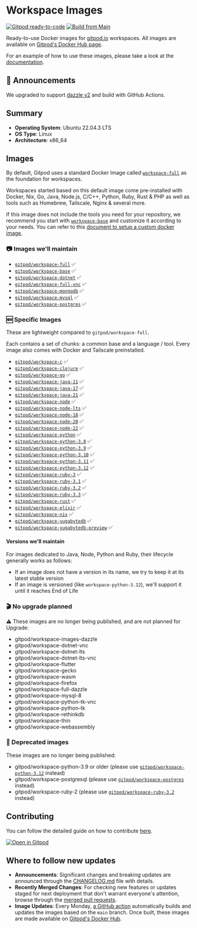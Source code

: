 # Workspace Images

[![Gitpod ready-to-code](https://img.shields.io/badge/Gitpod-ready--to--code-908a85?logo=gitpod)](https://gitpod.io/#https://github.com/gitpod-io/workspace-images)
[![Build from Main](https://github.com/gitpod-io/workspace-images/actions/workflows/push-main.yml/badge.svg)](https://github.com/gitpod-io/workspace-images/actions/workflows/push-main.yml)

Ready-to-use Docker images for [gitpod.io](https://www.gitpod.io) workspaces.
All images are available on [Gitpod's Docker Hub page](https://hub.docker.com/u/gitpod).

For an example of how to use these images, please take a look at the [documentation](https://www.gitpod.io/docs/configure/workspaces/workspace-image#configure-a-public-docker-image).

## 📢 Announcements

We upgraded to support [dazzle v2](https://github.com/gitpod-io/dazzle) and build with GitHub Actions.

## Summary

- **Operating System**: Ubuntu 22.04.3 LTS
- **OS Type**: Linux
- **Architecture**: x86_64

## Images

By default, Gitpod uses a standard Docker Image called
[`workspace-full`](https://github.com/gitpod-io/workspace-images/blob/HEAD/dazzle.yaml#L23) as the foundation for workspaces.

Workspaces started based on this default image come pre-installed with
Docker, Nix, Go, Java, Node.js, C/C++, Python, Ruby, Rust & PHP as well as tools such as Homebrew, Tailscale, Nginx & several more.

If this image does not include the tools you need for your repository, we recommend you start with
[`workspace-base`](https://github.com/gitpod-io/workspace-images/blob/HEAD/dazzle.yaml#L3) and customize it according to your needs.
You can refer to this [document to setup a custom docker image](https://www.gitpod.io/docs/configure/workspaces/workspace-image).

### 📷 Images we'll maintain

- [`gitpod/workspace-full`](https://hub.docker.com/r/gitpod/workspace-full) ✅
- [`gitpod/workspace-base`](https://hub.docker.com/r/gitpod/workspace-base) ✅
- [`gitpod/workspace-dotnet`](https://hub.docker.com/r/gitpod/workspace-dotnet) ✅
- [`gitpod/workspace-full-vnc`](https://hub.docker.com/r/gitpod/workspace-full-vnc) ✅
- [`gitpod/workspace-mongodb`](https://hub.docker.com/r/gitpod/workspace-mongodb) ✅
- [`gitpod/workspace-mysql`](https://hub.docker.com/r/gitpod/workspace-mysql) ✅
- [`gitpod/workspace-postgres`](https://hub.docker.com/r/gitpod/workspace-postgres) ✅

### 🆕 Specific Images

These are lightweight compared to `gitpod/workspace-full`.

Each contains a set of chunks: a common base and a language / tool. Every image also comes with Docker and Tailscale preinstalled.

- [`gitpod/workspace-c`](https://hub.docker.com/r/gitpod/workspace-c) ✅
- [`gitpod/workspace-clojure`](https://hub.docker.com/r/gitpod/workspace-clojure) ✅
- [`gitpod/workspace-go`](https://hub.docker.com/r/gitpod/workspace-go) ✅
- [`gitpod/workspace-java-11`](https://hub.docker.com/r/gitpod/workspace-java-11) ✅
- [`gitpod/workspace-java-17`](https://hub.docker.com/r/gitpod/workspace-java-17) ✅
- [`gitpod/workspace-java-21`](https://hub.docker.com/r/gitpod/workspace-java-21) ✅
- [`gitpod/workspace-node`](https://hub.docker.com/r/gitpod/workspace-node) ✅
- [`gitpod/workspace-node-lts`](https://hub.docker.com/r/gitpod/workspace-node-lts) ✅
- [`gitpod/workspace-node-18`](https://hub.docker.com/r/gitpod/workspace-node-18) ✅
- [`gitpod/workspace-node-20`](https://hub.docker.com/r/gitpod/workspace-node-20) ✅
- [`gitpod/workspace-node-22`](https://hub.docker.com/r/gitpod/workspace-node-22) ✅
- [`gitpod/workspace-python`](https://hub.docker.com/r/gitpod/workspace-python) ✅
- [`gitpod/workspace-python-3.8`](https://hub.docker.com/r/gitpod/workspace-python-3.8) ✅
- [`gitpod/workspace-python-3.9`](https://hub.docker.com/r/gitpod/workspace-python-3.9) ✅
- [`gitpod/workspace-python-3.10`](https://hub.docker.com/r/gitpod/workspace-python-3.10) ✅
- [`gitpod/workspace-python-3.11`](https://hub.docker.com/r/gitpod/workspace-python-3.11) ✅
- [`gitpod/workspace-python-3.12`](https://hub.docker.com/r/gitpod/workspace-python-3.12) ✅
- [`gitpod/workspace-ruby-3`](https://hub.docker.com/r/gitpod/workspace-ruby-3) ✅
- [`gitpod/workspace-ruby-3.1`](https://hub.docker.com/r/gitpod/workspace-ruby-3.1) ✅
- [`gitpod/workspace-ruby-3.2`](https://hub.docker.com/r/gitpod/workspace-ruby-3.2) ✅
- [`gitpod/workspace-ruby-3.3`](https://hub.docker.com/r/gitpod/workspace-ruby-3.3) ✅
- [`gitpod/workspace-rust`](https://hub.docker.com/r/gitpod/workspace-rust) ✅
- [`gitpod/workspace-elixir`](https://hub.docker.com/r/gitpod/workspace-elixir) ✅
- [`gitpod/workspace-nix`](https://hub.docker.com/r/gitpod/workspace-nix) ✅
- [`gitpod/workspace-yugabytedb`](https://hub.docker.com/r/gitpod/workspace-yugabytedb) ✅
- [`gitpod/workspace-yugabytedb-preview`](https://hub.docker.com/r/gitpod/workspace-yugabytedb-preview) ✅

#### Versions we'll maintain

For images dedicated to Java, Node, Python and Ruby, their lifecycle generally works as follows:

- If an image does not have a version in its name, we try to keep it at its latest stable version
- If an image is versioned (like `workspace-python-3.12`), we'll support it until it reaches End of Life

### 🎬 No upgrade planned

⚠️ These images are no longer being published, and are not planned for Upgrade:

- gitpod/workspace-images-dazzle
- gitpod/workspace-dotnet-vnc
- gitpod/workspace-dotnet-lts
- gitpod/workspace-dotnet-lts-vnc
- gitpod/workspace-flutter
- gitpod/workspace-gecko
- gitpod/workspace-wasm
- gitpod/workspace-firefox
- gitpod/workspace-full-dazzle
- gitpod/workspace-mysql-8
- gitpod/workspace-python-tk-vnc
- gitpod/workspace-python-tk
- gitpod/workspace-rethinkdb
- gitpod/workspace-thin
- gitpod/workspace-webassembly

### 📢 Deprecated images

These images are no longer being published:

- gitpod/workspace-python-3.9 or older (please use [`gitpod/workspace-python-3.12`](https://hub.docker.com/r/gitpod/workspace-python-3.12) instead)
- gitpod/workspace-postgresql (please use [`gitpod/workspace-postgres`](https://hub.docker.com/r/gitpod/workspace-postgres) instead)
- gitpod/workspace-ruby-2 (please use [`gitpod/workspace-ruby-3.2`](https://hub.docker.com/r/gitpod/workspace-ruby-3.2) instead)

## Contributing

You can follow the detailed guide on how to contribute [here](CONTRIBUTING.md).

[![Open in Gitpod](https://gitpod.io/button/open-in-gitpod.svg)](https://gitpod.io/#https://github.com/gitpod-io/workspace-images)

## Where to follow new updates

- **Announcements**: Significant changes and breaking updates are announced through the [CHANGELOG.md](/CHANGELOG.md) file with details.
- **Recently Merged Changes**: For checking new features or updates staged for next deployment that don't warrant everyone's attention, browse through the [merged pull requests](https://github.com/gitpod-io/workspace-images/pulls?q=is%3Apr+is%3Amerged).
- **Image Updates**: Every Monday, [a GitHub action](https://github.com/gitpod-io/workspace-images/actions/workflows/dockerhub-release.yml?query=is%3Asuccess) automatically builds and updates the images based on the `main` branch. Once built, these images are made available on [Gitpod's Docker Hub](https://hub.docker.com/u/gitpod).
